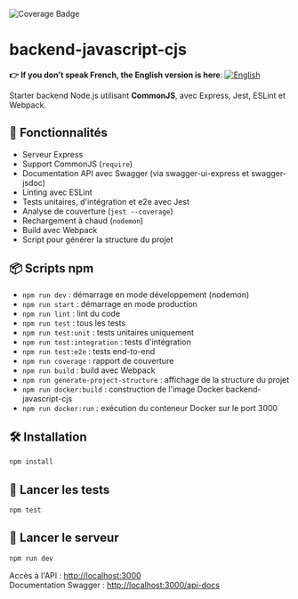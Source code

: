 ![Coverage Badge](https://img.shields.io/badge/Coverage-99%25-brightgreen)

# backend-javascript-cjs

**👉 If you don’t speak French, the English version is here**: [![English](../../ui/version-en.png)](./README.en.md)

Starter backend Node.js utilisant **CommonJS**, avec Express, Jest, ESLint et Webpack.

## 🚀 Fonctionnalités

- Serveur Express
- Support CommonJS (`require`)
- Documentation API avec Swagger (via swagger-ui-express et swagger-jsdoc)
- Linting avec ESLint
- Tests unitaires, d'intégration et e2e avec Jest
- Analyse de couverture (`jest --coverage`)
- Rechargement à chaud (`nodemon`)
- Build avec Webpack
- Script pour générer la structure du projet

## 📦 Scripts npm

- `npm run dev` : démarrage en mode développement (nodemon)
- `npm run start` : démarrage en mode production
- `npm run lint` : lint du code
- `npm run test` : tous les tests
- `npm run test:unit` : tests unitaires uniquement
- `npm run test:integration` : tests d'intégration
- `npm run test:e2e` : tests end-to-end
- `npm run coverage` : rapport de couverture
- `npm run build` : build avec Webpack
- `npm run generate-project-structure` : affichage de la structure du projet
- `npm run docker:build` : construction de l'image Docker backend-javascript-cjs
- `npm run docker:run` : exécution du conteneur Docker sur le port 3000

## 🛠 Installation

```bash
npm install
```

## 🧪 Lancer les tests

```bash
npm test
```

## 🚀 Lancer le serveur

```bash
npm run dev
```

Accès à l'API : [http://localhost:3000](http://localhost:3000)  
Documentation Swagger : [http://localhost:3000/api-docs](http://localhost:3000/api-docs)
